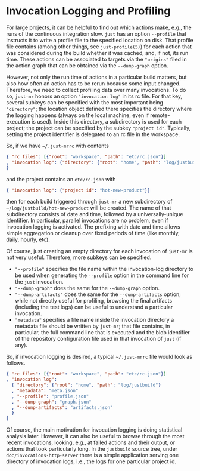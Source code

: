 # Invocation Logging and Profiling

For large projects, it can be helpful to find out which actions
make, e.g., the runs of the continuous integration slow. `just` has
an option `--profile` that instructs it to write a profile file to
the specified location on disk. That profile file contains (among
other things, see `just-profile(5)`) for each action that was
considered during the build whether it was cached, and, if not,
its run time. These actions can be associated to targets via the
`"origins"` filed in the action graph that can be obtained via the
`--dump-graph` option.

However, not only the run time of actions in a particular build
matters, but also how often an action has to be rerun because some
input changed. Therefore, we need to collect profiling data over many
invocations. To do so, `just-mr` honors an option `"invocation log"`
in its rc file. For that key, several subkeys can be specified with
the most important being `"directory"`; the location object defined
there specifies the directory where the logging happens (always on
the local machine, even if remote-execution is used). Inside this
directory, a subdirectory is used for each project; the project can
be specified by the subkey `"project id"`. Typically, setting the
project identifier is delegated to an rc file in the workspace.

So, if we have `~/.just-mrrc` with contents
``` json
{ "rc files": [{"root": "workspace", "path": "etc/rc.json"}]
, "invocation log": {"directory": {"root": "home", "path": "log/justbuild"}}
}
```
and the project contains an `etc/rc.json` with
``` json
{ "invocation log": {"project id": "hot-new-product"}}
```
then for each build triggered through `just-mr` a new subdirectory
of `~/log/justbuild/hot-new-product` will be created. The name
of that subdirectory consists of date and time, followed by a
universally-unique identifier. In particular, parallel invocations
are no problem, even if invocation logging is activated. The
prefixing with date and time allows simple aggregation or cleanup
over fixed periods of time (like monthly, daily, hourly, etc).

Of course, just creating an empty directory for each invocation
of `just-mr` is not very useful. Therefore, more subkeys can
be specified.

 - `"--profile"` specifies the file name within the invocation-log
   directory to be used when generating the `--profile` option in
   the command line for the `just` invocation.
 - `"--dump-graph"` does the same for the `--dump-graph` option.
 - `"--dump-artifacts"` does the same for the `--dump-artifacts`
   option; while not directly useful for profiling, browsing the
   final artifacts (including the test logs) can be useful to
   understand a particular invocation.
 - `"metadata"` specifies a file name inside the invocation directory
   a metadata file should be written by `just-mr`; that file
   contains, in particular, the full command line that is executed
   and the blob identifier of the repository configuration file
   used in that invocation of `just` (if any).

So, if invocation logging is desired, a typical `~/.just-mrrc` file
would look as follows.
``` json
{ "rc files": [{"root": "workspace", "path": "etc/rc.json"}]
, "invocation log":
  { "directory": {"root": "home", "path": "log/justbuild"}
  , "metadata": "meta.json"
  , "--profile": "profile.json"
  , "--dump-graph": "graph.json"
  , "--dump-artifacts": "artifacts.json"
  }
}
```

Of course, the main motivation for invocation logging is doing
statistical analysis later. However, it can also be useful to browse
through the most recent invocations, looking, e.g., at failed actions
and their output, or actions that took particularly long. In the
`justbuild` source tree, under `doc/invocations-http-server` there
is a simple application serving one directory of invocation logs,
i.e., the logs for one particular project id.
